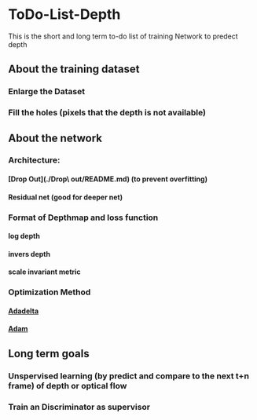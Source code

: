 # ToDo-List-Depth
This is the short and long term to-do list of training Network to predect depth

## About the training dataset
### Enlarge the Dataset
### Fill the holes (pixels that the depth is not available)

## About the network
### Architecture:
#### [Drop Out](./Drop\ out/README.md) (to prevent overfitting)
#### Residual net (good for deeper net)

### Format of Depthmap and loss function
#### log depth
#### invers depth
#### scale invariant metric

### Optimization Method
#### [Adadelta](https://arxiv.org/abs/1212.5701)
#### [Adam](https://arxiv.org/abs/1412.6980v8)

## Long term goals
### Unspervised learning (by predict and compare to the next t+n frame) of depth or optical flow
### Train an Discriminator as supervisor
